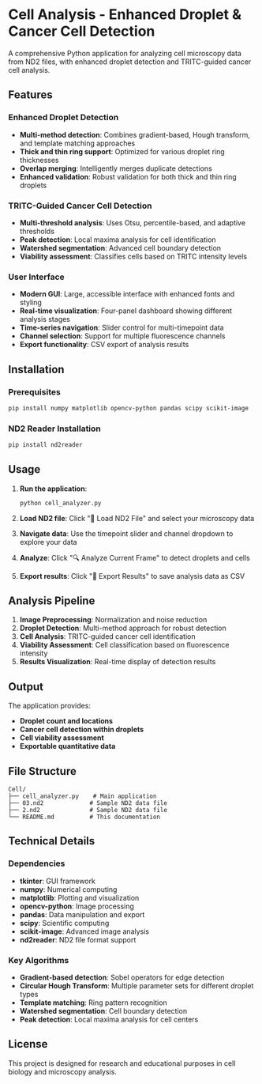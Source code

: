 # Cell Analysis - Enhanced Droplet & Cancer Cell Detection

A comprehensive Python application for analyzing cell microscopy data from ND2 files, with enhanced droplet detection and TRITC-guided cancer cell analysis.

## Features

### Enhanced Droplet Detection
- **Multi-method detection**: Combines gradient-based, Hough transform, and template matching approaches
- **Thick and thin ring support**: Optimized for various droplet ring thicknesses
- **Overlap merging**: Intelligently merges duplicate detections
- **Enhanced validation**: Robust validation for both thick and thin ring droplets

### TRITC-Guided Cancer Cell Detection
- **Multi-threshold analysis**: Uses Otsu, percentile-based, and adaptive thresholds
- **Peak detection**: Local maxima analysis for cell identification
- **Watershed segmentation**: Advanced cell boundary detection
- **Viability assessment**: Classifies cells based on TRITC intensity levels

### User Interface
- **Modern GUI**: Large, accessible interface with enhanced fonts and styling
- **Real-time visualization**: Four-panel dashboard showing different analysis stages
- **Time-series navigation**: Slider control for multi-timepoint data
- **Channel selection**: Support for multiple fluorescence channels
- **Export functionality**: CSV export of analysis results

## Installation

### Prerequisites
```bash
pip install numpy matplotlib opencv-python pandas scipy scikit-image
```

### ND2 Reader Installation
```bash
pip install nd2reader
```

## Usage

1. **Run the application**:
   ```bash
   python cell_analyzer.py
   ```

2. **Load ND2 file**: Click "📁 Load ND2 File" and select your microscopy data

3. **Navigate data**: Use the timepoint slider and channel dropdown to explore your data

4. **Analyze**: Click "🔍 Analyze Current Frame" to detect droplets and cells

5. **Export results**: Click "💾 Export Results" to save analysis data as CSV

## Analysis Pipeline

1. **Image Preprocessing**: Normalization and noise reduction
2. **Droplet Detection**: Multi-method approach for robust detection
3. **Cell Analysis**: TRITC-guided cancer cell identification
4. **Viability Assessment**: Cell classification based on fluorescence intensity
5. **Results Visualization**: Real-time display of detection results

## Output

The application provides:
- **Droplet count and locations**
- **Cancer cell detection within droplets**
- **Cell viability assessment**
- **Exportable quantitative data**

## File Structure

```
Cell/
├── cell_analyzer.py    # Main application
├── 03.nd2             # Sample ND2 data file
├── 2.nd2              # Sample ND2 data file
└── README.md          # This documentation
```

## Technical Details

### Dependencies
- **tkinter**: GUI framework
- **numpy**: Numerical computing
- **matplotlib**: Plotting and visualization
- **opencv-python**: Image processing
- **pandas**: Data manipulation and export
- **scipy**: Scientific computing
- **scikit-image**: Advanced image analysis
- **nd2reader**: ND2 file format support

### Key Algorithms
- **Gradient-based detection**: Sobel operators for edge detection
- **Circular Hough Transform**: Multiple parameter sets for different droplet types
- **Template matching**: Ring pattern recognition
- **Watershed segmentation**: Cell boundary detection
- **Peak detection**: Local maxima analysis for cell centers

## License

This project is designed for research and educational purposes in cell biology and microscopy analysis.